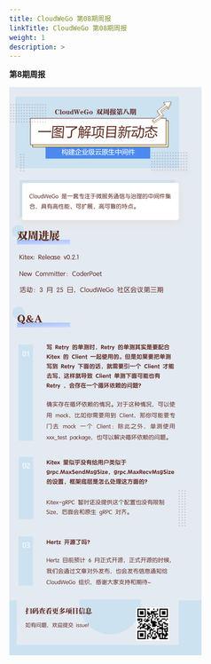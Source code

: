 ```yaml
---
title: CloudWeGo 第08期周报
linkTitle: CloudWeGo 第08期周报
weight: 1
description: >
---
```

**第8期周报**

![image](https://raw.githubusercontent.com/cloudwego/community/main/weekly_report/CloudWeGo_8th_weekly_report.png)
